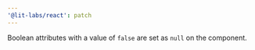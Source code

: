 ```yaml
---
'@lit-labs/react': patch
---
```


Boolean attributes with a value of `false` are set as `null` on the component.
